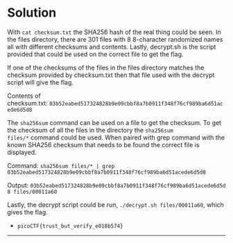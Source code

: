 # Solution

With `cat checksum.txt` the SHA256 hash of the real thing could be seen. In the files directory, there are 301 files with 8 8-character randomized names all with different checksums and contents. Lastly, decrypt.sh is the script provided that could be used on the correct file to get the flag.

If one of the checksums of the files in the files directory matches the checksum provided by checksum.txt then that file used with the decrypt script will give the flag.

Contents of checksum.txt: `03b52eabed517324828b9e09cbbf8a7b0911f348f76cf989ba6d51acede6d5d8`

The `sha256sum` command can be used on a file to get the checksum. To get the checksum of all the files in the directory the `sha256sum files/*` command could be used. When paired with grep command with the known SHA256 checksum that needs to be found the correct file is displayed.

Command: `sha256sum files/* | grep 03b52eabed517324828b9e09cbbf8a7b0911f348f76cf989ba6d51acede6d5d8`

Output: `03b52eabed517324828b9e09cbbf8a7b0911f348f76cf989ba6d51acede6d5d8 files/00011a60`

Lastly, the decrypt script could be run, `./decrypt.sh files/00011a60`, which gives the flag.

- `picoCTF{trust_but_verify_e018b574}`

---



